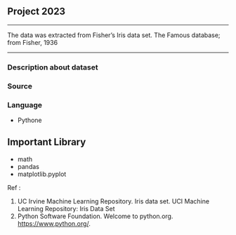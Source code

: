 ## Project 2023
---
The data was extracted from Fisher’s Iris data set. The Famous database; from Fisher, 1936

---

### Description about dataset 

### 

### Source 


### Language
* Pythone
## Important Library 
* math
* pandas
* matplotlib.pyplot








Ref : 

1. UC Irvine Machine Learning Repository. Iris data set.
UCI Machine Learning Repository: Iris Data Set
2. Python Software Foundation. Welcome to python.org. https://www.python.org/. 